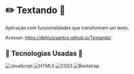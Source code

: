 # :pencil2: **Textando** :page_facing_up:
Aplicação com funcionalidades que transformam um texto.

Acessar: <a href=" https://github.com/DehLuizSantos/"> https://dehluizsantos.github.io/Textando/</a>

## :hammer: **Tecnologias Usadas** :wrench:
![JavaScript](https://img.shields.io/badge/-JavaScript-black?style=flat-square&logo=javascript)
![HTML5](https://img.shields.io/badge/-HTML5-E34F26?style=flat-square&logo=html5&logoColor=white)
![CSS3](https://img.shields.io/badge/-CSS3-1572B6?style=flat-square&logo=css3)
![Bootstrap](https://img.shields.io/badge/-Bootstrap-563D7C?style=flat-square&logo=bootstrap)
